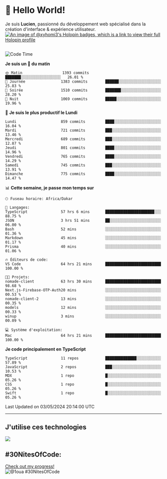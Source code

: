 # 👋 Hello World!

Je suis **Lucien**, passionné du développement web spécialisé dans la création d'interface & expérience utilisateur.
[![An image of @xyhomi3's Holopin badges, which is a link to view their full Holopin profile](https://holopin.me/xyhomi3)](https://holopin.io/@xyhomi3)

##

<!--START_SECTION:waka-->
![Code Time](http://img.shields.io/badge/Code%20Time-1%2C117%20hrs%209%20mins-blue)

**Je suis un 🐤 du matin** 

```text
🌞 Matin                  1393 commits        ███████░░░░░░░░░░░░░░░░░░   26.01 % 
🌆 Journée                1383 commits        ██████░░░░░░░░░░░░░░░░░░░   25.83 % 
🌃 Soirée                 1510 commits        ███████░░░░░░░░░░░░░░░░░░   28.20 % 
🌙 Nuit                   1069 commits        █████░░░░░░░░░░░░░░░░░░░░   19.96 % 
```
📅 **Je suis le plus productif le Lundi** 

```text
Lundi                    859 commits         ████░░░░░░░░░░░░░░░░░░░░░   16.04 % 
Mardi                    721 commits         ███░░░░░░░░░░░░░░░░░░░░░░   13.46 % 
Mercredi                 689 commits         ███░░░░░░░░░░░░░░░░░░░░░░   12.87 % 
Jeudi                    801 commits         ████░░░░░░░░░░░░░░░░░░░░░   14.96 % 
Vendredi                 765 commits         ████░░░░░░░░░░░░░░░░░░░░░   14.29 % 
Samedi                   745 commits         ███░░░░░░░░░░░░░░░░░░░░░░   13.91 % 
Dimanche                 775 commits         ████░░░░░░░░░░░░░░░░░░░░░   14.47 % 
```


📊 **Cette semaine, je passe mon temps sur** 

```text
🕑︎ Fuseau horaire: Africa/Dakar

💬 Langages: 
TypeScript               57 hrs 6 mins       ██████████████████████░░░   88.75 % 
JSON                     3 hrs 51 mins       ██░░░░░░░░░░░░░░░░░░░░░░░   06.00 % 
Bash                     52 mins             ░░░░░░░░░░░░░░░░░░░░░░░░░   01.36 % 
Markdown                 45 mins             ░░░░░░░░░░░░░░░░░░░░░░░░░   01.17 % 
Prisma                   40 mins             ░░░░░░░░░░░░░░░░░░░░░░░░░   01.06 % 

🔥 Éditeurs de code: 
VS Code                  64 hrs 21 mins      █████████████████████████   100.00 % 

🐱‍💻 Projets: 
nomade-client            63 hrs 30 mins      █████████████████████████   98.68 % 
Next.js-Firebase-OTP-Auth20 mins             ░░░░░░░░░░░░░░░░░░░░░░░░░   00.53 % 
nomade-client-2          13 mins             ░░░░░░░░░░░░░░░░░░░░░░░░░   00.35 % 
models                   12 mins             ░░░░░░░░░░░░░░░░░░░░░░░░░   00.33 % 
winup                    3 mins              ░░░░░░░░░░░░░░░░░░░░░░░░░   00.09 % 

💻 Système d'exploitation: 
Mac                      64 hrs 21 mins      █████████████████████████   100.00 % 
```

**Je code principalement en TypeScript** 

```text
TypeScript               11 repos            ██████████████░░░░░░░░░░░   57.89 % 
JavaScript               2 repos             ███░░░░░░░░░░░░░░░░░░░░░░   10.53 % 
MDX                      1 repo              █░░░░░░░░░░░░░░░░░░░░░░░░   05.26 % 
CSS                      1 repo              █░░░░░░░░░░░░░░░░░░░░░░░░   05.26 % 
Swift                    1 repo              █░░░░░░░░░░░░░░░░░░░░░░░░   05.26 % 
```




 Last Updated on 03/05/2024 20:14:00 UTC
<!--END_SECTION:waka-->
---

## J'utilise ces technologies

<p align="left">
  <a href="https://skillicons.dev">
    <img src="https://skillicons.dev/icons?i=ts,js,md,scss,tailwind,react,redux,docker,express,astro,vite,nextjs,vercel,figma,ableton" />
  </a>
</p>

## #30NitesOfCode:
  [Check out my progress!](https://www.codedex.io/@1oua/30-nites-of-code)  
  ![@1oua #30NitesOfCode](https://www.codedex.io/api/petStatus?user=1oua)
